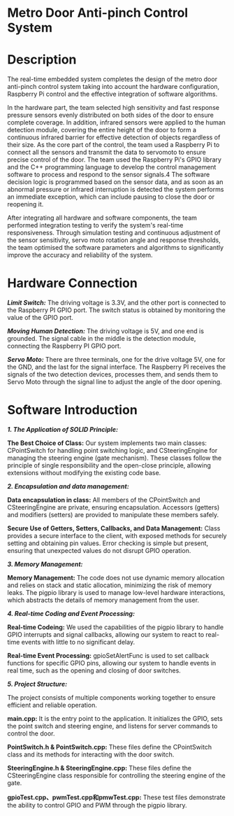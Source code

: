 # Metro Door Anti-pinch Control System

# Description
The real-time embedded system completes the design of the metro door anti-pinch control system taking into account the hardware configuration, Raspberry Pi control and the effective integration of software algorithms.

In the hardware part, the team selected high sensitivity and fast response pressure sensors evenly distributed on both sides of the door to ensure complete coverage. In addition, infrared sensors were applied to the human detection module, covering the entire height of the door to form a continuous infrared barrier for effective detection of objects regardless of their size. As the core part of the control, the team used a Raspberry Pi to connect all the sensors and transmit the data to servomoto to ensure precise control of the door. The team used the Raspberry Pi's GPIO library and the C++ programming language to develop the control management software to process and respond to the sensor signals.4 The software decision logic is programmed based on the sensor data, and as soon as an abnormal pressure or infrared interruption is detected the system performs an immediate exception, which can include pausing to close the door or reopening it.

After integrating all hardware and software components, the team performed integration testing to verify the system's real-time responsiveness. Through simulation testing and continuous adjustment of the sensor sensitivity, servo moto rotation angle and response thresholds, the team optimised the software parameters and algorithms to significantly improve the accuracy and reliability of the system.

# Hardware Connection
***Limit Switch:***
The driving voltage is 3.3V, and the other port is connected to the Raspberry PI GPIO port. The switch status is obtained by monitoring the value of the GPIO port.

***Moving Human Detection:***
The driving voltage is 5V, and one end is grounded. The signal cable in the middle is the detection module, connecting the Raspberry PI GPIO port.

***Servo Moto:***
There are three terminals, one for the drive voltage 5V, one for the GND, and the last for the signal interface. The Raspberry PI receives the signals of the two detection devices, processes them, and sends them to Servo Moto through the signal line to adjust the angle of the door opening.

# Software Introduction
***1. The Application of SOLID Principle:***

**The Best Choice of Class:**
Our system implements two main classes: CPointSwitch for handling point switching logic, and CSteeringEngine for managing the steering engine (gate mechanism). These classes follow the principle of single responsibility and the open-close principle, allowing extensions without modifying the existing code base.


***2. Encapsulation and data management:***

**Data encapsulation in class:**
All members of the CPointSwitch and CSteeringEngine are private, ensuring encapsulation. Accessors (getters) and modifiers (setters) are provided to manipulate these members safely.

**Secure Use of Getters, Setters, Callbacks, and Data Management:**
Class provides a secure interface to the client, with exposed methods for securely setting and obtaining pin values. Error checking is simple but present, ensuring that unexpected values do not disrupt GPIO operation.


***3. Memory Management:***

**Memory Management:**
The code does not use dynamic memory allocation and relies on stack and static allocation, minimizing the risk of memory leaks. The pigpio library is used to manage low-level hardware interactions, which abstracts the details of memory management from the user.


***4. Real-time Coding and Event Processing:***

**Real-time Codeing:**
We used the capabilities of the pigpio library to handle GPIO interrupts and signal callbacks, allowing our system to react to real-time events with little to no significant delay.

**Real-time Event Processing:**
gpioSetAlertFunc is used to set callback functions for specific GPIO pins, allowing our system to handle events in real time, such as the opening and closing of door switches.


***5. Project Structure:***

The project consists of multiple components working together to ensure efficient and reliable operation.

**main.cpp:**
It is the entry point to the application. It initializes the GPIO, sets the point switch and steering engine, and listens for server commands to control the door.

**PointSwitch.h & PointSwitch.cpp:**
These files define the CPointSwitch class and its methods for interacting with the door switch.

**SteeringEngine.h & SteeringEngine.cpp:**
These files define the CSteeringEngine class responsible for controlling the steering engine of the gate.

**gpioTest.cpp、pwmTest.cpp和pmwTest.cpp:**
These test files demonstrate the ability to control GPIO and PWM through the pigpio library.



